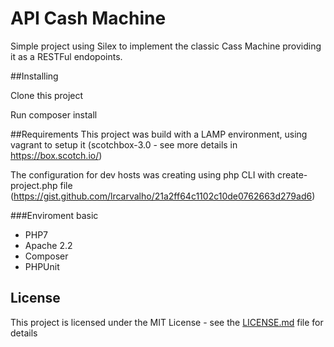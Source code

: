 # API Cash Machine

Simple project using Silex to implement the classic Cass Machine providing it as a RESTFul endopoints.

##Installing

Clone this project

Run composer install

##Requirements
This project was build with a LAMP environment, using vagrant to setup it (scotchbox-3.0 - see more details in https://box.scotch.io/)

The configuration for dev hosts was creating using php CLI with create-project.php file (https://gist.github.com/lrcarvalho/21a2ff64c1102c10de0762663d279ad6)

###Enviroment basic
* PHP7
* Apache 2.2
* Composer
* PHPUnit

## License
This project is licensed under the MIT License - see the [LICENSE.md](LICENSE.md) file for details

